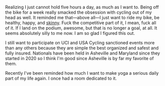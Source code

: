 Realizing I just cannot hold five hours a day, as much as I want to. Being off the bike for a week really smacked the obsession with cycling out of my head as well. It reminded me that—above all—I just want to ride my bike, be healthy, happy, and [skinny](../Cycling/Body%20composition%20first.md). Fuck the competitive part of it, I mean, fuck all of it. If I land on the podium, awesome, but that is no longer a goal, at all. It seems absolutely silly to me now. I am so glad I figured this out.

I still want to participate on UCI and USA Cycling sanctioned events more than any others because they are simple the best organized and safest and fully insured. Nationals have been held in Asheville and Maryland since they started in 2020 so I think I'm good since Asheville is by far my favorite of them.

Recently I've been reminded how much I want to make yoga a serious daily part of my life again. I once had a room dedicated to it.


